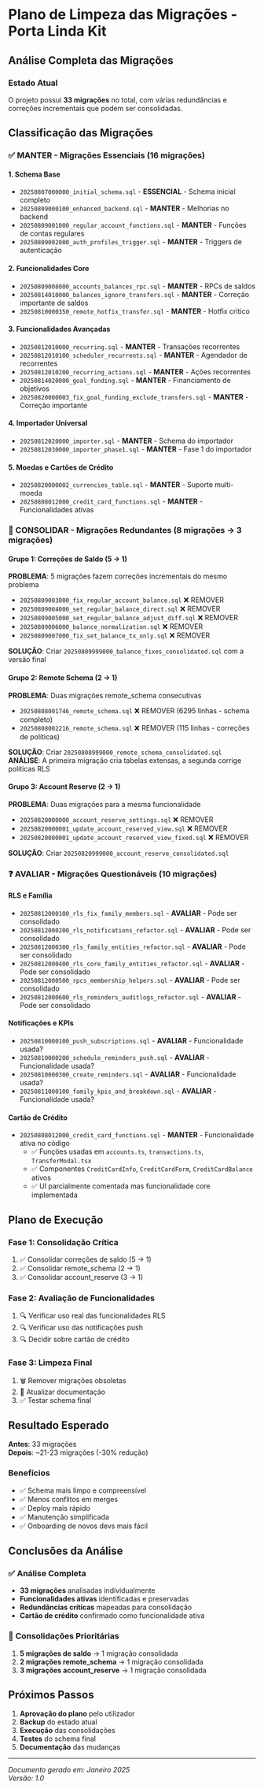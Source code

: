 # Plano de Limpeza das Migrações - Porta Linda Kit

## Análise Completa das Migrações

### Estado Atual
O projeto possui **33 migrações** no total, com várias redundâncias e correções incrementais que podem ser consolidadas.

## Classificação das Migrações

### ✅ MANTER - Migrações Essenciais (16 migrações)

#### 1. Schema Base
- `20250807000000_initial_schema.sql` - **ESSENCIAL** - Schema inicial completo
- `20250809000100_enhanced_backend.sql` - **MANTER** - Melhorias no backend
- `20250809001000_regular_account_functions.sql` - **MANTER** - Funções de contas regulares
- `20250809002000_auth_profiles_trigger.sql` - **MANTER** - Triggers de autenticação

#### 2. Funcionalidades Core
- `20250809008000_accounts_balances_rpc.sql` - **MANTER** - RPCs de saldos
- `20250814010000_balances_ignore_transfers.sql` - **MANTER** - Correção importante de saldos
- `20250810000350_remote_hotfix_transfer.sql` - **MANTER** - Hotfix crítico

#### 3. Funcionalidades Avançadas
- `20250812010000_recurring.sql` - **MANTER** - Transações recorrentes
- `20250812010100_scheduler_recurrents.sql` - **MANTER** - Agendador de recorrentes
- `20250812010200_recurring_actions.sql` - **MANTER** - Ações recorrentes
- `20250814020000_goal_funding.sql` - **MANTER** - Financiamento de objetivos
- `20250820000003_fix_goal_funding_exclude_transfers.sql` - **MANTER** - Correção importante

#### 4. Importador Universal
- `20250812020000_importer.sql` - **MANTER** - Schema do importador
- `20250812030000_importer_phase1.sql` - **MANTER** - Fase 1 do importador

#### 5. Moedas e Cartões de Crédito
- `20250820000002_currencies_table.sql` - **MANTER** - Suporte multi-moeda
- `20250808012000_credit_card_functions.sql` - **MANTER** - Funcionalidades ativas

### 🔄 CONSOLIDAR - Migrações Redundantes (8 migrações → 3 migrações)

#### Grupo 1: Correções de Saldo (5 → 1)
**PROBLEMA**: 5 migrações fazem correções incrementais do mesmo problema
- `20250809003000_fix_regular_account_balance.sql` ❌ REMOVER
- `20250809004000_set_regular_balance_direct.sql` ❌ REMOVER  
- `20250809005000_set_regular_balance_adjust_diff.sql` ❌ REMOVER
- `20250809006000_balance_normalization.sql` ❌ REMOVER
- `20250809007000_fix_set_balance_tx_only.sql` ❌ REMOVER

**SOLUÇÃO**: Criar `20250809999000_balance_fixes_consolidated.sql` com a versão final

#### Grupo 2: Remote Schema (2 → 1)
**PROBLEMA**: Duas migrações remote_schema consecutivas
- `20250808001746_remote_schema.sql` ❌ REMOVER (6295 linhas - schema completo)
- `20250808002216_remote_schema.sql` ❌ REMOVER (115 linhas - correções de políticas)

**SOLUÇÃO**: Criar `20250808999000_remote_schema_consolidated.sql`
**ANÁLISE**: A primeira migração cria tabelas extensas, a segunda corrige políticas RLS

#### Grupo 3: Account Reserve (2 → 1)
**PROBLEMA**: Duas migrações para a mesma funcionalidade
- `20250820000000_account_reserve_settings.sql` ❌ REMOVER
- `20250820000001_update_account_reserved_view.sql` ❌ REMOVER
- `20250820000001_update_account_reserved_view_fixed.sql` ❌ REMOVER

**SOLUÇÃO**: Criar `20250820999000_account_reserve_consolidated.sql`

### ❓ AVALIAR - Migrações Questionáveis (10 migrações)

#### RLS e Família
- `20250812000100_rls_fix_family_members.sql` - **AVALIAR** - Pode ser consolidado
- `20250812000200_rls_notifications_refactor.sql` - **AVALIAR** - Pode ser consolidado
- `20250812000300_rls_family_entities_refactor.sql` - **AVALIAR** - Pode ser consolidado
- `20250812000400_rls_core_family_entities_refactor.sql` - **AVALIAR** - Pode ser consolidado
- `20250812000500_rpcs_membership_helpers.sql` - **AVALIAR** - Pode ser consolidado
- `20250812000600_rls_reminders_auditlogs_refactor.sql` - **AVALIAR** - Pode ser consolidado

#### Notificações e KPIs
- `20250810000100_push_subscriptions.sql` - **AVALIAR** - Funcionalidade usada?
- `20250810000200_schedule_reminders_push.sql` - **AVALIAR** - Funcionalidade usada?
- `20250810000300_create_reminders.sql` - **AVALIAR** - Funcionalidade usada?
- `20250811000100_family_kpis_and_breakdown.sql` - **AVALIAR** - Funcionalidade usada?

#### Cartão de Crédito
- `20250808012000_credit_card_functions.sql` - **MANTER** - Funcionalidade ativa no código
  - ✅ Funções usadas em `accounts.ts`, `transactions.ts`, `TransferModal.tsx`
  - ✅ Componentes `CreditCardInfo`, `CreditCardForm`, `CreditCardBalance` ativos
  - ✅ UI parcialmente comentada mas funcionalidade core implementada

## Plano de Execução

### Fase 1: Consolidação Crítica
1. ✅ Consolidar correções de saldo (5 → 1)
2. ✅ Consolidar remote_schema (2 → 1) 
3. ✅ Consolidar account_reserve (3 → 1)

### Fase 2: Avaliação de Funcionalidades
1. 🔍 Verificar uso real das funcionalidades RLS
2. 🔍 Verificar uso das notificações push
3. 🔍 Decidir sobre cartão de crédito

### Fase 3: Limpeza Final
1. 🗑️ Remover migrações obsoletas
2. 📝 Atualizar documentação
3. ✅ Testar schema final

## Resultado Esperado

**Antes**: 33 migrações  
**Depois**: ~21-23 migrações (-30% redução)

### Benefícios
- ✅ Schema mais limpo e compreensível
- ✅ Menos conflitos em merges
- ✅ Deploy mais rápido
- ✅ Manutenção simplificada
- ✅ Onboarding de novos devs mais fácil

## Conclusões da Análise

### ✅ Análise Completa
- **33 migrações** analisadas individualmente
- **Funcionalidades ativas** identificadas e preservadas
- **Redundâncias críticas** mapeadas para consolidação
- **Cartão de crédito** confirmado como funcionalidade ativa

### 🎯 Consolidações Prioritárias
1. **5 migrações de saldo** → 1 migração consolidada
2. **2 migrações remote_schema** → 1 migração consolidada  
3. **3 migrações account_reserve** → 1 migração consolidada

## Próximos Passos

1. **Aprovação do plano** pelo utilizador
2. **Backup** do estado atual
3. **Execução** das consolidações
4. **Testes** do schema final
5. **Documentação** das mudanças

---

*Documento gerado em: Janeiro 2025*  
*Versão: 1.0*